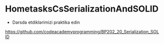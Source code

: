 # HometasksCsSerializationAndSOLID

- Dərsdə etdiklərimizi praktika edin

https://github.com/codeacademyprogramming/BP202_20_Serialization_SOLID
